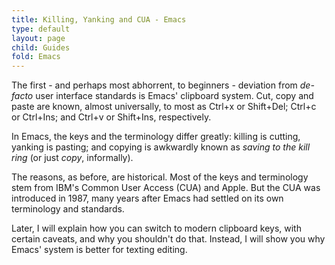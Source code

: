 ```yaml
---
title: Killing, Yanking and CUA - Emacs
type: default
layout: page
child: Guides
fold: Emacs
---
```


The first - and perhaps most abhorrent, to beginners - deviation from _de-facto_
user interface standards is Emacs' clipboard system. Cut, copy and paste are
known, almost universally, to most as Ctrl+x or Shift+Del; Ctrl+c or Ctrl+Ins;
and Ctrl+v or Shift+Ins, respectively.

In Emacs, the keys and the terminology differ greatly: killing is cutting,
yanking is pasting; and copying is awkwardly known as _saving to the kill ring_
(or just _copy_, informally).

The reasons, as before, are historical. Most of the keys and terminology stem
from IBM's Common User Access (CUA) and Apple. But the CUA was introduced in
1987, many years after Emacs had settled on its own terminology and standards.

Later, I will explain how you can switch to modern clipboard keys, with certain
caveats, and why you shouldn't do that. Instead, I will show you why Emacs'
system is better for texting editing.
